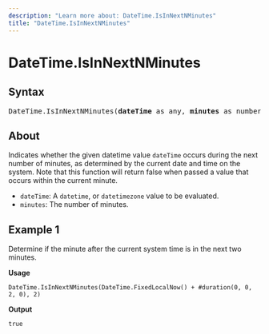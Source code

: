 ```yaml
---
description: "Learn more about: DateTime.IsInNextNMinutes"
title: "DateTime.IsInNextNMinutes"
---
```

# DateTime.IsInNextNMinutes

## Syntax

<pre>
DateTime.IsInNextNMinutes(<b>dateTime</b> as any, <b>minutes</b> as number) as nullable logical
</pre>

## About

Indicates whether the given datetime value `dateTime` occurs during the next number of minutes, as determined by the current date and time on the system. Note that this function will return false when passed a value that occurs within the current minute.

* `dateTime`: A `datetime`, or `datetimezone` value to be evaluated.
* `minutes`: The number of minutes.

## Example 1

Determine if the minute after the current system time is in the next two minutes.

**Usage**

```powerquery-m
DateTime.IsInNextNMinutes(DateTime.FixedLocalNow() + #duration(0, 0, 2, 0), 2)
```

**Output**

`true`
